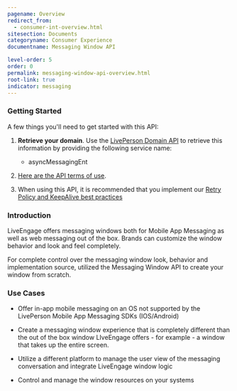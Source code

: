 ```yaml
---
pagename: Overview
redirect_from:
  - consumer-int-overview.html
sitesection: Documents
categoryname: Consumer Experience
documentname: Messaging Window API

level-order: 5
order: 0
permalink: messaging-window-api-overview.html
root-link: true
indicator: messaging
---
```

### Getting Started

A few things you'll need to get started with this API:

1. **Retrieve your domain**. Use the [LivePerson Domain API](agent-domain-domain-api.html) to retrieve this information by providing the following service name:

	* asyncMessagingEnt

2. [Here are the API terms of use](https://www.liveperson.com/policies/apitou).

3. When using this API, it is recommended that you implement our [Retry Policy and KeepAlive best practices](guides-retry-policy.html)

### Introduction


LiveEngage offers messaging windows both for Mobile App Messaging as well as web messaging out of the box.  Brands can customize the window behavior and look and feel completely.

For complete control over the messaging window look, behavior and implementation source, utilized the Messaging Window API to create your window from scratch.

### Use Cases

* Offer in-app mobile messaging on an OS not supported by the LivePerson Mobile App Messaging SDKs (IOS/Android)

* Create a messaging window experience that is completely different than the out of the box window LIveEngage offers - for example - a window that takes up the entire screen.

* Utilize a different platform to manage the user view of the messaging conversation and integrate LiveEngage window logic

* Control and manage the window resources on your systems
